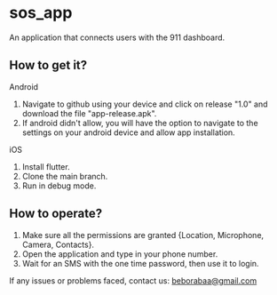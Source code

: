 # sos_app

An application that connects users with the 911 dashboard.

## How to get it?
Android
1. Navigate to github using your device and click on release "1.0" and download the file "app-release.apk".
2. If android didn't allow, you will have the option to navigate to the settings on your android device and allow app installation.

iOS
1. Install flutter.
2. Clone the main branch.
3. Run in debug mode.

## How to operate?
1. Make sure all the permissions are granted {Location, Microphone, Camera, Contacts}.
2. Open the application and type in your phone number.
3. Wait for an SMS with the one time password, then use it to login.

If any issues or problems faced, contact us: beborabaa@gmail.com

